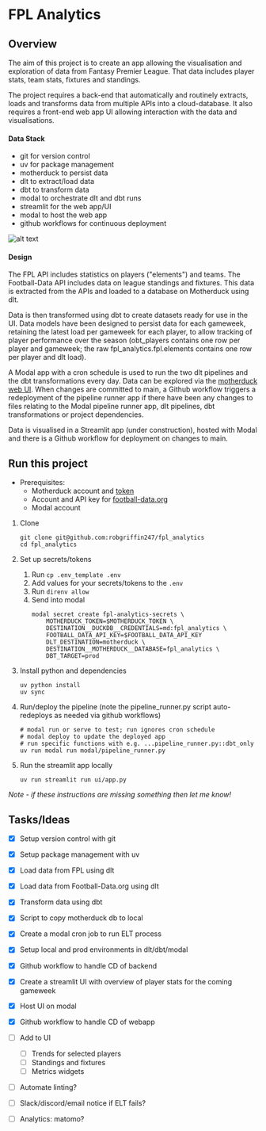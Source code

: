 # FPL Analytics

## Overview

The aim of this project is to create an app allowing the visualisation and exploration of data from Fantasy Premier League. That data includes player stats, team stats, fixtures and standings.

The project requires a back-end that automatically and routinely extracts, loads and transforms data from multiple APIs into a cloud-database. It also requires a front-end web app UI allowing interaction with the data and visualisations.

#### Data Stack


- git for version control
- uv for package management
- motherduck to persist data
- dlt to extract/load data
- dbt to transform data
- modal to orchestrate dlt and dbt runs
- streamlit for the web app/UI
- modal to host the web app
- github workflows for continuous deployment

![alt text](datastack.png)

#### Design

The FPL API includes statistics on players ("elements") and teams. The Football-Data API includes data on league standings and fixtures. This data is extracted from the APIs and loaded to a database on Motherduck using dlt. 

Data is then transformed using dbt to create datasets ready for use in the UI. Data models have been designed to persist data for each gameweek, retaining the latest load per gameweek for each player, to allow tracking of player performance over the season (obt_players contains one row per player and gameweek; the raw fpl_analytics.fpl.elements contains one row per player and dlt load). 

A Modal app with a cron schedule is used to run the two dlt pipelines and the dbt transformations every day. Data can be explored via the [motherduck web UI](https://app.motherduck.com/). When changes are committed to main, a Github workflow triggers a redeployment of the pipeline runner app if there have been any changes to files relating to the Modal pipeline runner app, dlt pipelines, dbt transformations or project dependencies.

Data is visualised in a Streamlit app (under construction), hosted with Modal and there is a Github workflow for deployment on changes to main.

## Run this project

- Prerequisites:
    - Motherduck account and [token](https://app.motherduck.com/settings/tokens)
    - Account and API key for [football-data.org](https://www.football-data.org/documentation/quickstart/)
    - Modal account

1.  Clone

    ```
    git clone git@github.com:robgriffin247/fpl_analytics
    cd fpl_analytics
    ```
    
1. Set up secrets/tokens
    1. Run ``cp .env_template .env``
    1. Add values for your secrets/tokens to the ``.env``
    1. Run ``direnv allow``
    1. Send into modal
        ```
        modal secret create fpl-analytics-secrets \
            MOTHERDUCK_TOKEN=$MOTHERDUCK_TOKEN \
            DESTINATION__DUCKDB__CREDENTIALS=md:fpl_analytics \
            FOOTBALL_DATA_API_KEY=$FOOTBALL_DATA_API_KEY
            DLT_DESTINATION=motherduck \
            DESTINATION__MOTHERDUCK__DATABASE=fpl_analytics \
            DBT_TARGET=prod
        ```

1. Install python and dependencies

    ```
    uv python install
    uv sync
    ```

1. Run/deploy the pipeline (note the pipeline_runner.py script auto-redeploys as needed via github workflows)

    ```
    # modal run or serve to test; run ignores cron schedule
    # modal deploy to update the deployed app
    # run specific functions with e.g. ...pipeline_runner.py::dbt_only
    uv run modal run modal/pipeline_runner.py
    ```

1. Run the streamlit app locally

    ```
    uv run streamlit run ui/app.py
    ```

*Note - if these instructions are missing something then let me know!*

## Tasks/Ideas

- [x] Setup version control with git 
- [x] Setup package management with uv
- [x] Load data from FPL using dlt
- [x] Load data from Football-Data.org using dlt
- [x] Transform data using dbt
- [x] Script to copy motherduck db to local
- [x] Create a modal cron job to run ELT process
- [x] Setup local and prod environments in dlt/dbt/modal
- [x] Github workflow to handle CD of backend
- [x] Create a streamlit UI with overview of player stats for the coming gameweek
- [x] Host UI on modal
- [x] Github workflow to handle CD of webapp
- [ ] Add to UI
    - [ ] Trends for selected players
    - [ ] Standings and fixtures
    - [ ] Metrics widgets
- [ ] Automate linting?
- [ ] Slack/discord/email notice if ELT fails?
- [ ] Analytics: matomo?

